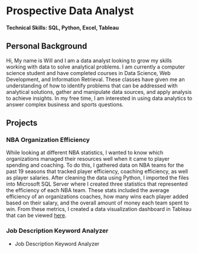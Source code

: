# Prospective Data Analyst

#### Technical Skills: SQL, Python, Excel, Tableau

## Personal Background
Hi, My name is Will and I am a data analyst looking to grow my skills working with data to solve analytical problems. I am currently a computer science student and have completed courses in Data Science, Web Development, and Information Retrieval. These classes have given me an understanding of how to identify problems that can be addressed with analytical solutions, gather and manipulate data sources, and apply analysis to achieve insights. In my free time, I am interested in using data analytics to answer complex business and sports questions. 

## Projects

### NBA Organization Efficiency
While looking at different NBA statistics, I wanted to know which organizations managed their resources well when it came to player spending and coaching. To do this, I gathered data on NBA teams for the past 19 seasons that tracked player efficiency, coaching efficiency, as well as player salaries. After cleaning the data using Python, I imported the files into Microsoft SQL Server where I created three statistics that represented the efficiency of each NBA team. These stats included the average efficiency of an organizations coaches, how many wins each player added based on their salary, and the overall amount of money each team spent to win. From these metrics, I created a data visualization dashboard in Tableau that can be viewed [here](https://public.tableau.com/app/profile/william.czech/viz/nba_team_analytics_proj/Dashboard2).

### Job Description Keyword Analyzer
- Job Description Keyword Analyzer
